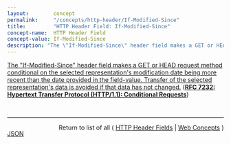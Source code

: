 ```yaml
---
layout:        concept
permalink:     "/concepts/http-header/If-Modified-Since"
title:         "HTTP Header Field: If-Modified-Since"
concept-name:  HTTP Header Field
concept-value: If-Modified-Since
description: "The \"If-Modified-Since\" header field makes a GET or HEAD request method conditional on the selected representation's modification date being more recent than the date provided in the field-value. Transfer of the selected representation's data is avoided if that data has not changed."
---
```


[The "If-Modified-Since" header field makes a GET or HEAD request method conditional on the selected representation's modification date being more recent than the date provided in the field-value. Transfer of the selected representation's data is avoided if that data has not changed.](https://datatracker.ietf.org/doc/html/rfc7232#section-3.3 "Read documentation for HTTP Header Field &#34;If-Modified-Since&#34;") (**[RFC 7232: Hypertext Transfer Protocol (HTTP/1.1): Conditional Requests](/specs/IETF/RFC/7232 "The Hypertext Transfer Protocol (HTTP) is an application-level protocol for distributed, collaborative, hypertext information systems. This document defines HTTP/1.1 conditional requests, including metadata header fields for indicating state changes, request header fields for making preconditions on such state, and rules for constructing the responses to a conditional request when one or more preconditions evaluate to false.")**)

<br/>
<hr/>

<p style="float : left"><a href="./If-Modified-Since.json" title="JSON representing this particular Web Concept value">JSON</a></p>
<p style="text-align: right">Return to list of all ( <a href="../http-header/">HTTP Header Fields</a> | <a href="../">Web Concepts</a> )</p>
